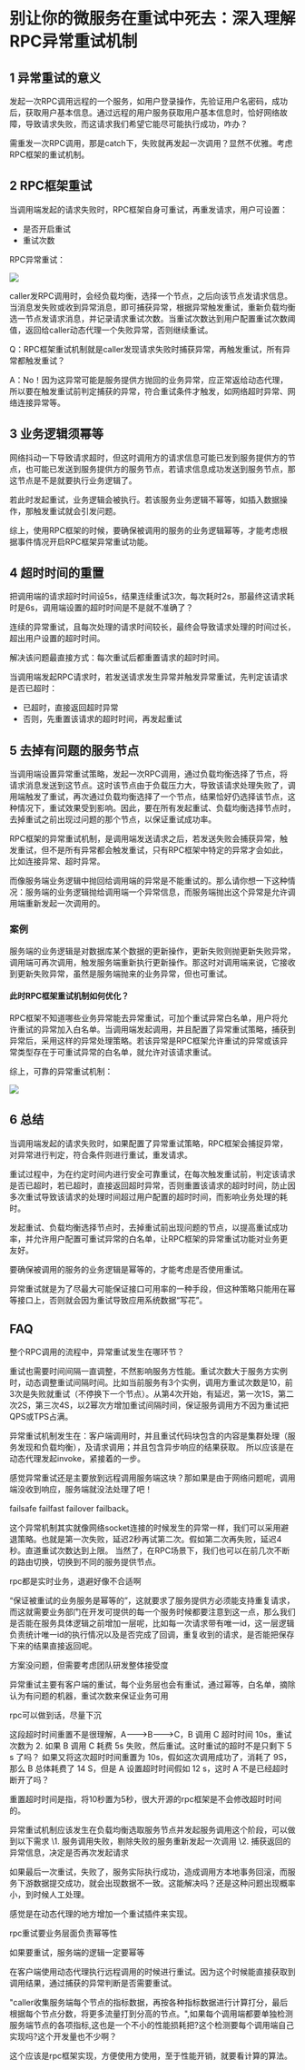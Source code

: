 # 别让你的微服务在重试中死去：深入理解RPC异常重试机制

## 1 异常重试的意义

发起一次RPC调用远程的一个服务，如用户登录操作，先验证用户名密码，成功后，获取用户基本信息。通过远程的用户服务获取用户基本信息时，恰好网络故障，导致请求失败，而这请求我们希望它能尽可能执行成功，咋办？

需重发一次RPC调用，那是catch下，失败就再发起一次调用？显然不优雅。考虑RPC框架的重试机制。

## 2 RPC框架重试

当调用端发起的请求失败时，RPC框架自身可重试，再重发请求，用户可设置：

- 是否开启重试
- 重试次数

RPC异常重试：

![](https://my-img.javaedge.com.cn/javaedge-blog/2025/03/415236c7f386679cb45ee23895d10a39.png)

caller发RPC调用时，会经负载均衡，选择一个节点，之后向该节点发请求信息。当消息发失败或收到异常消息，即可捕获异常，根据异常触发重试，重新负载均衡选一节点发请求消息，并记录请求重试次数。当重试次数达到用户配置重试次数阈值，返回给caller动态代理一个失败异常，否则继续重试。

Q：RPC框架重试机制就是caller发现请求失败时捕获异常，再触发重试，所有异常都触发重试？

A：No！因为这异常可能是服务提供方抛回的业务异常，应正常返给动态代理，所以要在触发重试前判定捕获的异常，符合重试条件才触发，如网络超时异常、网络连接异常等。

## 3 业务逻辑须幂等

网络抖动一下导致请求超时，但这时调用方的请求信息可能已发到服务提供方的节点，也可能已发送到服务提供方的服务节点，若请求信息成功发送到服务节点，那这节点是不是就要执行业务逻辑了。

若此时发起重试，业务逻辑会被执行。若该服务业务逻辑不幂等，如插入数据操作，那触发重试就会引发问题。

综上，使用RPC框架的时候，要确保被调用的服务的业务逻辑幂等，才能考虑根据事件情况开启RPC框架异常重试功能。

## 4 超时时间的重置

把调用端的请求超时时间设5s，结果连续重试3次，每次耗时2s，那最终这请求耗时是6s，调用端设置的超时时间是不是就不准确了？

连续的异常重试，且每次处理的请求时间较长，最终会导致请求处理的时间过长，超出用户设置的超时时间。

解决该问题最直接方式：每次重试后都重置请求的超时时间。

当调用端发起RPC请求时，若发送请求发生异常并触发异常重试，先判定该请求是否已超时：

- 已超时，直接返回超时异常
- 否则，先重置该请求的超时时间，再发起重试

## 5 去掉有问题的服务节点

当调用端设置异常重试策略，发起一次RPC调用，通过负载均衡选择了节点，将请求消息发送到这节点。这时该节点由于负载压力大，导致该请求处理失败了，调用端触发了重试，再次通过负载均衡选择了一个节点，结果恰好仍选择该节点，这种情况下，重试效果受到影响。因此，要在所有发起重试、负载均衡选择节点时，去掉重试之前出现过问题的那个节点，以保证重试成功率。



RPC框架的异常重试机制，是调用端发送请求之后，若发送失败会捕获异常，触发重试，但不是所有异常都会触发重试，只有RPC框架中特定的异常才会如此，比如连接异常、超时异常。

而像服务端业务逻辑中抛回给调用端的异常是不能重试的。那么请你想一下这种情况：服务端的业务逻辑抛给调用端一个异常信息，而服务端抛出这个异常是允许调用端重新发起一次调用的。

### 案例

服务端的业务逻辑是对数据库某个数据的更新操作，更新失败则抛更新失败异常，调用端可再次调用，触发服务端重新执行更新操作。那这时对调用端来说，它接收到更新失败异常，虽然是服务端抛来的业务异常，但也可重试。

#### 此时RPC框架重试机制如何优化？

RPC框架不知道哪些业务异常能去异常重试，可加个重试异常白名单，用户将允许重试的异常加入白名单。当调用端发起调用，并且配置了异常重试策略，捕获到异常后，采用这样的异常处理策略。若该异常是RPC框架允许重试的异常或该异常类型存在于可重试异常的白名单，就允许对该请求重试。

综上，可靠的异常重试机制：

![](/Users/javaedge/Downloads/IDEAProjects/java-edge-master/assets//5e5706e6fc02ef0caaee565ea358f281.jpg)

## 6 总结

当调用端发起的请求失败时，如果配置了异常重试策略，RPC框架会捕捉异常，对异常进行判定，符合条件则进行重试，重发请求。

重试过程中，为在约定时间内进行安全可靠重试，在每次触发重试前，判定该请求是否已超时，若已超时，直接返回超时异常，否则重置该请求的超时时间，防止因多次重试导致该请求的处理时间超过用户配置的超时时间，而影响业务处理的耗时。

发起重试、负载均衡选择节点时，去掉重试前出现问题的节点，以提高重试成功率，并允许用户配置可重试异常的白名单，让RPC框架的异常重试功能对业务更友好。

要确保被调用的服务的业务逻辑是幂等的，才能考虑是否使用重试。

异常重试就是为了尽最大可能保证接口可用率的一种手段，但这种策略只能用在幂等接口上，否则就会因为重试导致应用系统数据“写花”。

## FAQ

整个RPC调用的流程中，异常重试发生在哪环节？



重试也需要时间间隔一直调整，不然影响服务方性能。重试次数大于服务方实例时，动态调整重试间隔时间。比如当前服务有3个实例，调用方重试次数是10，前3次是失败就重试（不停换下一个节点）。从第4次开始，有延迟，第一次1S，第二次2S，第三次4S，以2幂次方增加重试间隔时间，保证服务调用方不因为重试把QPS或TPS占满。



异常重试机制发生在：客户端调用时，并且重试代码块包含的内容是集群处理（服务发现和负载均衡），及请求调用；并且包含异步响应的结果获取。
所以应该是在动态代理发起invoke，紧接着的一步。





感觉异常重试还是主要放到远程调用服务端这块？那如果是由于网络问题呢，调用端没收到响应，服务端就没法处理了吧！



failsafe failfast failover failback。





这个异常机制其实就像网络socket连接的时候发生的异常一样，我们可以采用避退策略。也就是第一次失败，延迟2秒再试第二次。假如第二次再失败，延迟4秒。直道重试次数达到上限。
当然了，在RPC场景下，我们也可以在前几次不断的路由切换，切换到不同的服务提供节点。

rpc都是实时业务，退避好像不合适啊





“保证被重试的业务服务是幂等的”，这就要求了服务提供方必须能支持重复请求，而这就需要业务部门在开发可提供的每一个服务时候都要注意到这一点，那么我们是否能在服务具体逻辑之前增加一层呢，比如每一次请求带有唯一id，这一层逻辑负责统计唯一id的执行情况以及是否完成了回调，重复收到的请求，是否能把保存下来的结果直接返回呢。

方案没问题，但需要考虑团队研发整体接受度





异常重试主要有客户端的重试，每个业务层也会有重试，通过幂等，白名单，摘除认为有问题的机器，重试次数来保证业务可用

rpc可以做到话，尽量下沉





这段超时时间重置不是很理解，A--->B--->C，B 调用 C 超时时间 10s，重试次数为 2.
如果 B 调用 C 耗费 5s 失败，然后重试。这时重试的超时不是只剩下 5 s 了吗？
如果又将这次超时时间重置为 10s，假如这次调用成功了，消耗了 9S，那么 B 总体耗费了 14 S，但是 A 设置超时时间假如 12 s，这时 A 不是已经超时断开了吗？

重置超时时间是指，将10秒置为5秒，很大开源的rpc框架是不会修改超时时间的。





异常重试机制应该发生在负载均衡选取服务节点并发起服务调用这个阶段，可以做到以下需求
\1. 服务调用失败，剔除失败的服务重新发起一次调用
\2. 捕获返回的异常信息，决定是否再次发起请求





如果最后一次重试，失败了，服务实际执行成功，造成调用方本地事务回滚，而服务下游数据提交成功，就会出现数据不一致。这能解决吗？还是这种问题出现概率小，到时候人工处理。

感觉是在动态代理的地方增加一个重试插件来实现。







rpc重试要业务层面负责幂等性

如果要重试，服务端的逻辑一定要幂等





在客户端使用动态代理执行远程调用的时候进行重试。因为这个时候能直接获取到调用结果，通过捕获的异常判断是否需要重试。

"caller收集服务端每个节点的指标数据，再按各种指标数据进行计算打分，最后根据每个节点分数，将更多流量打到分高的节点。",如果每个调用端都要单独检测服务端节点的各项指标,这也是一个不小的性能损耗把?这个检测要每个调用端自己实现吗?这个开发量也不少啊？

这个应该是rpc框架实现，方便使用方使用，至于性能开销，就要看计算的算法。